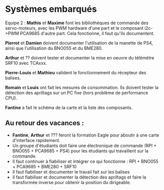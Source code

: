 # Systèmes embarqués

Equipe 2 :
__Mathis__ et __Maxime__ font les bibliothèques de commande des servo-moteurs, avec les PWM hardware d'une part et le composant i2c->PWM PCA9685 d'autre part. Cela fonctionne, il faut qu'ils documentent.

__Pierrot__ et __Damien__ doivent documenter l'utilisation de la manette de PS4, ainsi que l'utilisation du BNO055 et du BME280.

__Arthur__ et ?? doivent tester et documenter la mise en oeuvre du télémètre SRF10 avec TCAxxx.

__Pierre-Louis__ et __Mathieu__ valident le fonctionnement du récepteur des balises.

__Romain__ et __Louis__ ont fait les mesures de consommation. Ils doivent tester la détection des apriltags sur un PC fixe (hors problème de performance CPU). 

__Fantine__ a fait le schéma de la carte et la liste des composants.

## Au retour des vacances : 

* __Fantine__, __Arthur__ et ??? feront la formation Eagle pour aboutir à une carte d'interface rapidement.
* Un groupe d'étudiants doit faire une électronique de commande (RPI + BNO055 + PCA9685 + PS4) pour les étudiants qui travaillent sur la commande.
* Il faut continuer à fiabiliser et intégrer ce qui fonctionne : RPI + BNO055 + PCA9685 + BME280 + SRF10
* Il faut fiabiliser et documenter le travail fait sur les balises
* Il faut fiabiliser et documenter la détection des apriltags et faire la transformée inverse pour obtenir la position du dirigeable.

